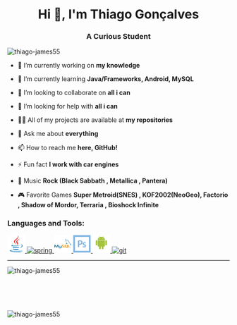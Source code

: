 <h1 align="center">Hi 👋, I'm Thiago Gonçalves</h1>
<h3 align="center">A Curious Student</h3>

<p align="left"> <img src="https://komarev.com/ghpvc/?username=thiago-james55&label=Profile%20views&color=0e75b6&style=flat" alt="thiago-james55" /> </p>

- 🔭 I’m currently working on **my knowledge**

- 🌱 I’m currently learning **Java/Frameworks, Android, MySQL**

- 👯 I’m looking to collaborate on **all i can**

- 🤝 I’m looking for help with **all i can**

- 👨‍💻 All of my projects are available at **my repositories**

- 💬 Ask me about **everything**

- 📫 How to reach me **here, GitHub!**

- ⚡ Fun fact **I work with car engines**

- :musical_note: Music **Rock (Black Sabbath , Metallica  , Pantera)**
- :video_game: Favorite Games **Super Metroid(SNES) , KOF2002(NeoGeo), Factorio , Shadow of Mordor, Terraria , Bioshock Infinite**


<h3 align="left">Languages and Tools:</h3>

<p align="left"> 

<a href="https://www.java.com" target="_blank"> <img src="https://raw.githubusercontent.com/devicons/devicon/master/icons/java/java-original.svg" alt="java" width="40" height="40"/> </a> <a href="https://spring.io/" target="_blank"> <img src="https://www.vectorlogo.zone/logos/springio/springio-icon.svg" alt="spring" width="40" height="40"/> </a> <a href="https://www.mysql.com/" target="_blank"> <img src="https://raw.githubusercontent.com/devicons/devicon/master/icons/mysql/mysql-original-wordmark.svg" alt="mysql" width="40" height="40"/> </a> <a href="https://www.photoshop.com/en" target="_blank"> <img src="https://raw.githubusercontent.com/devicons/devicon/master/icons/photoshop/photoshop-line.svg" alt="photoshop" width="40" height="40"/> </a> <a href="https://developer.android.com" target="_blank"> <img src="https://raw.githubusercontent.com/devicons/devicon/master/icons/android/android-original-wordmark.svg" alt="android" width="40" height="40"/> </a> <a href="https://git-scm.com/" target="_blank"> <img src="https://www.vectorlogo.zone/logos/git-scm/git-scm-icon.svg" alt="git" width="40" height="40"/> </a> </p>

___________________________________

<p><img align="left" src="https://github-readme-stats.vercel.app/api/top-langs?username=thiago-james55&show_icons=true&locale=en&layout=compact" alt="thiago-james55" /></p>
<br><br> <br><br><br>
<p><img align="left" src="https://github-readme-stats.vercel.app/api?username=thiago-james55&show_icons=true&locale=en" alt="thiago-james55" /></p>



